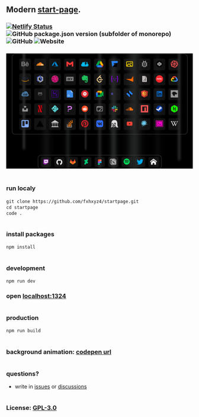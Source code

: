 ## Modern [start-page](fxhxyz4.github.io/startpage).

### [![Netlify Status](https://api.netlify.com/api/v1/badges/1b02c830-3e14-46b5-82d8-f7d022f3cf99/deploy-status)](https://app.netlify.com/sites/startpage-beta/deploys) ![GitHub package.json version (subfolder of monorepo)](https://img.shields.io/github/package-json/v/fxhxyz4/startpage) ![GitHub](https://img.shields.io/github/license/fxhxyz4/startpage) ![Website](https://img.shields.io/website?url=https%3A%2F%2Ffxhxyz4.github.io%2Fstartpage)

### ![image.png](./assets/image.png)

#

### run localy

```
git clone https://github.com/fxhxyz4/startpage.git
cd startpage
code .
```

#

### install packages

```
npm install
```

#

### development

```
npm run dev
```

### open [localhost:1324](http://localhost:1324)

#

### production

```
npm run build
```

#

### background animation: [codepen url](https://codepen.io/alvarotrigo/pen/ZEJqBdY)

#

### questions?

- write in [issues](https://github.com/fxhxyz4/startpage/issues) or [discussions](https://github.com/fxhxyz4/startpage/discussions)

#

### License: [GPL-3.0](./LICENSE.md)
